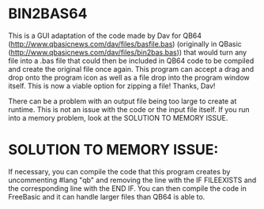 # BIN2BAS64
This is a GUI adaptation of the code made by Dav for QB64 (http://www.qbasicnews.com/dav/files/basfile.bas) (originally in QBasic (http://www.qbasicnews.com/dav/files/bin2bas.bas)) that would turn any file into a .bas file that could then be included in QB64 code to be compiled and create the original file once again.
This program can accept a drag and drop onto the program icon as well as a file drop into the program window itself.
This is now a viable option for zipping a file! Thanks, Dav!

There can be a problem with an output file being too large to create at runtime. This is not an issue with the code or the input file itself. If you run into a memory problem, look at the SOLUTION TO MEMORY ISSUE.

# SOLUTION TO MEMORY ISSUE:
If necessary, you can compile the code that this program creates by uncommenting #lang "qb" and removing the line with the IF FILEEXISTS and the corresponding line with the END IF. You can then compile the code in FreeBasic and it can handle larger files than QB64 is able to.

